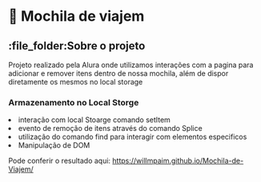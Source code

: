 # :school_satchel: Mochila de viajem #

<h2>:file_folder:Sobre o projeto</h2>

<p>Projeto realizado pela Alura onde utilizamos interações com a pagina para adicionar e remover itens dentro de nossa mochila,
além de dispor diretamente os mesmos no local storage</p>

<h3>Armazenamento no Local Storge</h3>

<li> interação com local Stoarge comando setItem
<li> evento de remoção de itens através do comando Splice
<li> utilização do comando find para interagir com elementos especificos
<li> Manipulação de DOM 

Pode conferir o resultado aqui: https://willmpaim.github.io/Mochila-de-Viajem/
